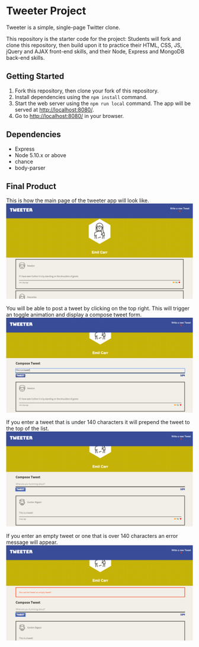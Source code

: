 # Tweeter Project

Tweeter is a simple, single-page Twitter clone.

This repository is the starter code for the project: Students will fork and clone this repository, then build upon it to practice their HTML, CSS, JS, jQuery and AJAX front-end skills, and their Node, Express and MongoDB back-end skills.

## Getting Started

1. Fork this repository, then clone your fork of this repository.
2. Install dependencies using the `npm install` command.
3. Start the web server using the `npm run local` command. The app will be served at <http://localhost:8080/>.
4. Go to <http://localhost:8080/> in your browser.

## Dependencies

- Express
- Node 5.10.x or above
- chance
- body-parser

## Final Product

This is how the main page of the tweeter app will look like.
!["Screenshot of main page"](https://github.com/etseng02/tweeter/blob/master/Docs/Tweeter%201.png)

You will be able to post a tweet by clicking on the top right. This will trigger an toggle animation and display a compose tweet form.
!["Screenshot of Write a tweet"](https://github.com/etseng02/tweeter/blob/master/Docs/Tweeter%202.png)

If you enter a tweet that is under 140 characters it will prepend the tweet to the top of the list.
!["Screenshot of Tweet Submission"](https://github.com/etseng02/tweeter/blob/master/Docs/Tweeter%203.png)

If you enter an empty tweet or one that is over 140 characters an error message will appear.
!["Screenshot of Tweet Submission"](https://github.com/etseng02/tweeter/blob/master/Docs/Tweeter%204.png)
